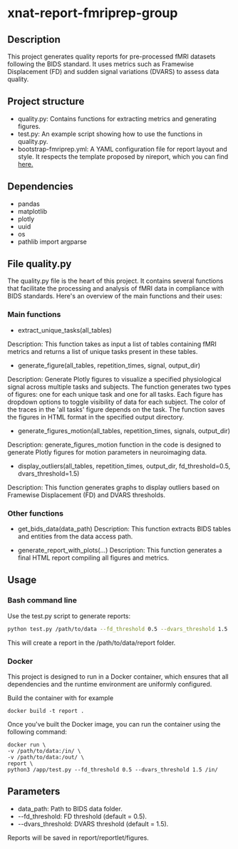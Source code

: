 # xnat-report-fmriprep-group

## Description
This project generates quality reports for pre-processed fMRI datasets following the BIDS standard. It uses metrics such as Framewise Displacement (FD) and sudden signal variations (DVARS) to assess data quality.

## Project structure
* quality.py: Contains functions for extracting metrics and generating figures.
* test.py: An example script showing how to use the functions in quality.py.
* bootstrap-fmriprep.yml: A YAML configuration file for report layout and style. It respects the template proposed by nireport, which you can find [here.](https://github.com/nipreps/nireports/blob/main/nireports/assembler/report.py)

## Dependencies
* pandas
* matplotlib
* plotly
* uuid
* os
* pathlib
import argparse

## File quality.py
The quality.py file is the heart of this project. It contains several functions that facilitate the processing and analysis of fMRI data in compliance with BIDS standards. Here's an overview of the main functions and their uses:

### Main functions
* extract_unique_tasks(all_tables)

Description: This function takes as input a list of tables containing fMRI metrics and returns a list of unique tasks present in these tables.

* generate_figure(all_tables, repetition_times, signal, output_dir)

Description: Generate Plotly figures to visualize a specified physiological signal across multiple tasks and subjects.
The function generates two types of figures: one for each unique task and one for all tasks.
Each figure has dropdown options to toggle visibility of data for each subject.
The color of the traces in the 'all tasks' figure depends on the task.
The function saves the figures in HTML format in the specified output directory.

* generate_figures_motion(all_tables, repetition_times, signals, output_dir)

Description: generate_figures_motion function in the code is designed to generate Plotly figures for motion parameters in neuroimaging data.

* display_outliers(all_tables, repetition_times, output_dir, fd_threshold=0.5, dvars_threshold=1.5)

Description: This function generates graphs to display outliers based on Framewise Displacement (FD) and DVARS thresholds.



### Other functions

* get_bids_data(data_path)
Description: This function extracts BIDS tables and entities from the data access path.

* generate_report_with_plots(...)
Description: This function generates a final HTML report compiling all figures and metrics.

## Usage

### Bash command line
Use the test.py script to generate reports:

```bash
python test.py /path/to/data --fd_threshold 0.5 --dvars_threshold 1.5
```
This will create a report in the /path/to/data/report folder.


### Docker

This project is designed to run in a Docker container, which ensures that all dependencies and the runtime environment are uniformly configured.

Build the container with for example 
```docker
docker build -t report .
```

Once you've built the Docker image, you can run the container using the following command:
```docker
docker run \
-v /path/to/data:/in/ \
-v /path/to/data:/out/ \
report \
python3 /app/test.py --fd_threshold 0.5 --dvars_threshold 1.5 /in/
```



## Parameters
* data_path: Path to BIDS data folder.
* --fd_threshold: FD threshold (default = 0.5).
* --dvars_threshold: DVARS threshold (default = 1.5).

Reports will be saved in report/reportlet/figures.